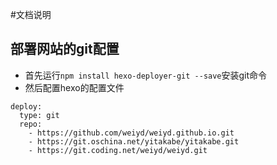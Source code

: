 #文档说明

## 部署网站的git配置
+ 首先运行`npm install hexo-deployer-git --save`安装git命令
+ 然后配置hexo的配置文件
```
deploy:
  type: git
  repo: 
    - https://github.com/weiyd/weiyd.github.io.git
    - https://git.oschina.net/yitakabe/yitakabe.git
    - https://git.coding.net/weiyd/weiyd.git
```

